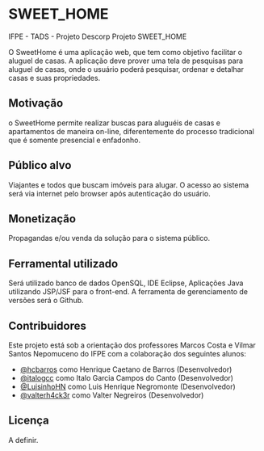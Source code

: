 # SWEET_HOME
IFPE - TADS - Projeto Descorp
Projeto SWEET_HOME

O SweetHome é uma aplicação web, que tem como objetivo facilitar o aluguel de casas. A aplicação deve prover uma tela de pesquisas para aluguel de casas, onde o usuário poderá pesquisar, ordenar e detalhar casas e suas propriedades.

## Motivação
o SweetHome permite realizar buscas para aluguéis de casas e apartamentos de maneira on-line, diferentemente do processo tradicional que é somente presencial e enfadonho.

## Público alvo
Viajantes e todos que buscam imóveis para alugar. O acesso ao sistema será via internet pelo browser após autenticação do usuário.

## Monetização
Propagandas e/ou venda da solução para o sistema público.

## Ferramental utilizado
Será utilizado banco de dados OpenSQL, IDE Eclipse, Aplicações Java utilizando JSP/JSF para o front-end. A ferramenta de gerenciamento de versões será o Github.

## Contribuidores
Este projeto está sob a orientação dos professores Marcos Costa e Vilmar Santos Nepomuceno do IFPE com a colaboração dos seguintes alunos:
- [@hcbarros](https://github.com/hcbarros) como Henrique Caetano de Barros (Desenvolvedor)
- [@italogcc](https://github.com/italogcc) como Italo Garcia Campos do Canto (Desenvolvedor)
- [@LuisinhoHN](https://github.com/LuisinhoHN) como Luis Henrique Negromonte (Desenvolvedor)
- [@valterh4ck3r](https://github.com/valterh4ck3r) como Valter Negreiros (Desenvolvedor)

## Licença
A definir.
